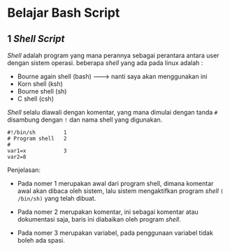 # Belajar Bash Script

## 1 *Shell Script*

*Shell* adalah program yang mana perannya sebagai perantara antara user dengan sistem operasi. beberapa *shell* yang ada pada linux adalah :

* Bourne again shell (bash) ---> nanti saya akan menggunakan ini
* Korn shell (ksh)
* Bourne shell (sh)
* C shell (csh)

*Shell* selalu diawali dengan komentar, yang mana dimulai dengan tanda `#` disambung dengan `!` dan nama shell yang digunakan.
```
#!/bin/sh         1
# Program shell   2
#
var1=x            3
var2=8
```
Penjelasan:	

* Pada nomer 1 merupakan awal dari program shell, dimana komentar awal akan dibaca oleh sistem, lalu sistem mengaktifkan  program *shell* `( /bin/sh)` yang telah dibuat. 

* Pada nomer 2 merupakan komentar, ini sebagai komentar atau dokumentasi saja, baris ini diabaikan oleh program *shell*.

* Pada nomer 3 merupakan variabel, pada penggunaan variabel tidak boleh ada spasi.
